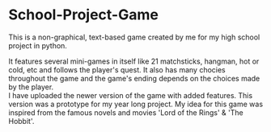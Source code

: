 # School-Project-Game  
  
This is a non-graphical, text-based game created by me for my high school project in python.  
  
It features several mini-games in itself like 21 matchsticks, hangman, hot or cold, etc and follows the player's quest. It also has many chocies throughout the game and the game's ending depends on the choices made by the player.  
I have uploaded the newer version of the game with added features. This version was a prototype for my year long project. My idea for this game was inspired from the famous novels and movies 'Lord of the Rings' & 'The Hobbit'.

